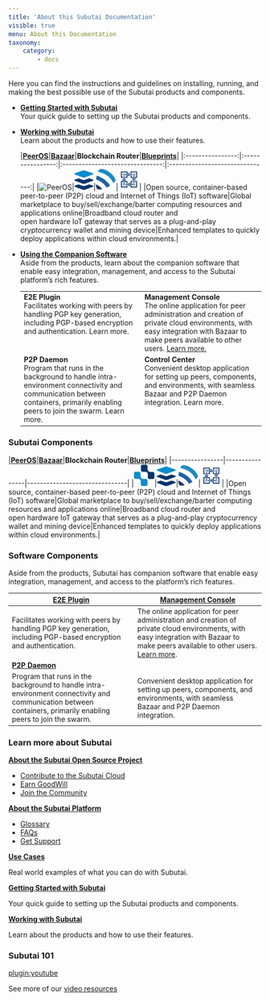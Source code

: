```yaml
---
title: 'About this Subutai Documentation'
visible: true
menu: About this Documentation
taxonomy:
    category:
        - docs
---
```


Here you can find the instructions and guidelines on installing, running, and making the best possible use of the Subutai products and components.

- **[Getting Started with Subutai](https://github.com/MarilizaC/doc_v2/wiki/Working-with-Subutai#getting-started-with-subutai)**  
  Your quick guide to setting up the Subutai products and components.

- **[Working with Subutai](https://github.com/MarilizaC/doc_v2/wiki/Working-with-Subutai#working-with-subutai)**  
  Learn about the products and how to use their features.
  
  |**[PeerOS](../working-with-subutai/using-peeros)**|**[Bazaar](../working-with-subutai/using-bazaar)**|**Blockchain Router**|**[Blueprints](../working-with-subutai/blueprints)**|
|:----------------:|:----------------:|:-------------------------------:|:-------------------------------:|
|![PeerOS](../../about-documentation/icon_peerOS.png)|![Bazaar](icon_bazaar.png)|![Blockchain Router](icon_brouter.png)|![Blueprints](icon_blueprints.png)|
|Open source, container-based peer-to-peer (P2P) cloud and Internet of Things (IoT) software|Global marketplace to buy/sell/exchange/barter computing resources and applications online|Broadband cloud router and </br> open hardware IoT gateway that serves as a plug-and-play cryptocurrency wallet and mining device|Enhanced templates to quickly deploy applications within cloud environments.|

- **[Using the Companion Software]()**  
 Aside from the products, learn about the companion software that enable easy integration, management, and access to the Subutai platform’s rich features.

    <table> 
     <tr valign="top">
      <td width="50%"><b>E2E Plugin</b>
      <br>Facilitates working with peers by handling PGP key generation, including PGP-based encryption and authentication. Learn more. 
      </td>
      <td><b>Management Console</b>
      <br>The online application for peer administration and creation of private cloud environments, with easy integration with Bazaar to make peers available to other users. <a href="https://github.com/MarilizaC/doc_v2/wiki/Using-the-Management-Console">Learn more.</a>
      </td>
     <tr valign="top">
      <td width="50%"><b>P2P Daemon</b>
      <br>Program that runs in the background to handle intra-environment connectivity and communication between 
      containers, primarily enabling peers to join the swarm. Learn more.
      </td>
      <td><b>Control Center</b>
      <br>Convenient desktop application for setting up peers, components, and environments, with seamless Bazaar and P2P 
      Daemon integration. Learn more. 
      </td> 
     </tr>
    </table>



### Subutai Components

|**[PeerOS](../working-with-subutai/using-peeros)**|**[Bazaar](../working-with-subutai/using-bazaar)**|**Blockchain Router**|**[Blueprints](../working-with-subutai/blueprints)**|
|----------------|----------------|-------------------------------|
|![PeerOS](icon_peerOS.png)|![Bazaar](icon_bazaar.png)|![Blockchain Router](icon_brouter.png)|![Blueprints](icon_blueprints.png)|
|Open source, container-based peer-to-peer (P2P) cloud and Internet of Things (IoT) software|Global marketplace to buy/sell/exchange/barter computing resources and applications online|Broadband cloud router and </br> open hardware IoT gateway that serves as a plug-and-play cryptocurrency wallet and mining device|Enhanced templates to quickly deploy applications within cloud environments.|

### Software Components

 Aside from the products, Subutai has companion software that enable easy integration, management, and access to the platform’s rich features.

|**[E2E Plugin](../software-components/e2e-plugin)**|**[Management Console](../software-components/management-console)**|
|--------------|----------------------|
|Facilitates working with peers by handling PGP key generation, including PGP-based encryption and authentication.|The online application for peer administration and creation of private cloud environments, with easy integration with Bazaar to make peers available to other users. [Learn more](../software-components/using-management-console).|
|**[P2P Daemon](../software-components/p2p-daemon)**||**[Control Center](../software-components/control-center)**|
|Program that runs in the background to handle intra-environment connectivity and communication between containers, primarily enabling peers to join the swarm.|Convenient desktop application for setting up peers, components, and environments, with seamless Bazaar and P2P Daemon integration.|

### Learn more about Subutai

**[About the Subutai Open Source Project](subutai-open-source)**
- [Contribute to the Subutai Cloud](subutai-open-source#contribute)
- [Earn GoodWill](subutai-open-source#goodwill)
- [Join the Community](subutai-open-source#community)

**[About the Subutai Platform](subutai-platform)**
- [Glossary](../glossary)
- [FAQs](../faqs)
- [Get Support](../get-support)

**[Use Cases](use-cases)**

Real world examples of what you can do with Subutai.

**[Getting Started with Subutai](../working-with-subutai#getting-started-with-subutai)**

Your quick guide to setting up the Subutai products and components.

**[Working with Subutai](../working-with-subutai#working-with-subutai)**

Learn about the products and how to use their features.

### Subutai 101

[plugin:youtube](https://www.youtube.com/watch?v=HzDoNvtWLjU)

See more of our [video resources](../videos)
